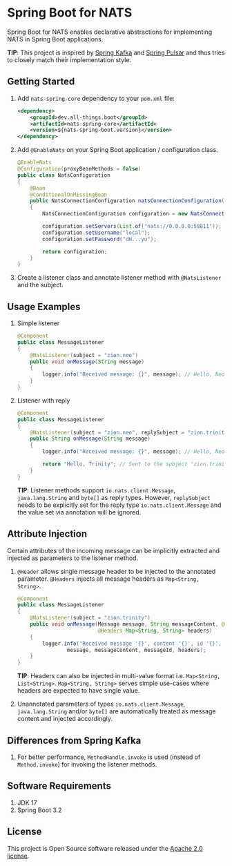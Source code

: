 # Spring Boot for NATS

Spring Boot for NATS enables declarative abstractions for implementing NATS in Spring Boot applications.

**TIP**: This project is inspired by [Spring Kafka](https://github.com/spring-projects/spring-kafka) and
[Spring Pulsar](https://github.com/spring-projects/spring-pulsar) and thus tries to closely match their implementation style.

## Getting Started

1. Add `nats-spring-core` dependency to your `pom.xml` file:

    ```xml
    <dependency>
	    <groupId>dev.all-things.boot</groupId>
	    <artifactId>nats-spring-core</artifactId>
	    <version>${nats-spring-boot.version}</version>
    </dependency>
    ```

2. Add `@EnableNats` on your Spring Boot application / configuration class.

    ```java
    @EnableNats
    @Configuration(proxyBeanMethods = false)
    public class NatsConfiguration
    {
        @Bean
        @ConditionalOnMissingBean
        public NatsConnectionConfiguration natsConnectionConfiguration()
        {
            NatsConnectionConfiguration configuration = new NatsConnectionConfiguration();
    
            configuration.setServers(List.of("nats://0.0.0.0:58811"));
            configuration.setUsername("local");
            configuration.setPassword("dH...yu");
    
            return configuration;
        }
    }
   ```

3. Create a listener class and annotate listener method with `@NatsListener` and the subject.

## Usage Examples

1. Simple listener

    ```java
    @Component
    public class MessageListener
    {
        @NatsListener(subject = "zion.neo")
        public void onMessage(String message)
        {
            logger.info("Received message: {}", message); // Hello, Neo
        }
    }
    ```
2. Listener with reply

    ```java
    @Component
    public class MessageListener
    {
        @NatsListener(subject = "zion.neo", replySubject = "zion.trinity")
        public String onMessage(String message)
        {
            logger.info("Received message: {}", message); // Hello, Neo
   
            return "Hello, Trinity"; // Sent to the subject 'zion.trinity'
        }
    }
    ```
   **TIP**: Listener methods support `io.nats.client.Message`, `java.lang.String` and `byte[]` as reply types.
   However, `replySubject` needs to be explicitly set for the reply type `io.nats.client.Message` and the value
   set via annotation will be ignored.

## Attribute Injection

Certain attributes of the incoming message can be implicitly extracted and injected as parameters to the listener method.

1. `@Header` allows single message header to be injected to the annotated parameter.
   `@Headers` injects all message headers as `Map<String, String>`.

    ```java
    @Component
    public class MessageListener
    {
        @NatsListener(subject = "zion.trinity")
        public void onMessage(Message message, String messageContent, @Header("id") String messageId,
                              @Headers Map<String, String> headers)
        {
            logger.info("Received message '{}', content '{}', id '{}', headers '{}'",
                    message, messageContent, messageId, headers);
        }
    }
    ```
   **TIP**: Headers can also be injected in multi-value format i.e. `Map<String, List<String>`.
   `Map<String, String>` serves simple use-cases where headers are expected to have single value.

2. Unannotated parameters of types `io.nats.client.Message`, `java.lang.String` and/or `byte[]`
   are automatically treated as message content and injected accordingly.

## Differences from Spring Kafka

1. For better performance, `MethodHandle.invoke` is used (instead of `Method.invoke`) for invoking the listener methods.

## Software Requirements

1. JDK 17
2. Spring Boot 3.2

## License

This project is Open Source software released under the [Apache 2.0 license](https://www.apache.org/licenses/LICENSE-2.0.html).
